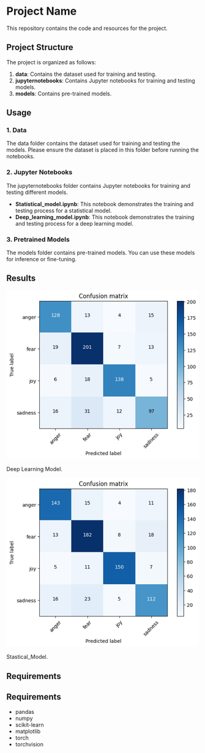 # Project Name

This repository contains the code and resources for the project.

## Project Structure

The project is organized as follows:

1. **data**: Contains the dataset used for training and testing.
2. **jupyternotebooks**: Contains Jupyter notebooks for training and testing models.
3. **models**: Contains pre-trained models.

## Usage

### 1. Data

The data folder contains the dataset used for training and testing the models. Please ensure the dataset is placed in this folder before running the notebooks.

### 2. Jupyter Notebooks

The jupyternotebooks folder contains Jupyter notebooks for training and testing different models.

- **Statistical_model.ipynb**: This notebook demonstrates the training and testing process for a statistical model.
- **Deep_learning_model.ipynb**: This notebook demonstrates the training and testing process for a deep learning model.

### 3. Pretrained Models

The models folder contains pre-trained models. You can use these models for inference or fine-tuning.

## Results

![Deep Learning Model ](https://github.com/Govind-Bodhireddy/Emotion-Classification/blob/main/Results/Deep_learning_model_confusion_matrix.jpeg.png)

Deep Learning Model.

![Stastical_Model](https://github.com/Govind-Bodhireddy/Emotion-Classification/blob/main/Results/stastical_model_confusion_matriix.png)

Stastical_Model.

## Requirements

## Requirements

- pandas
- numpy
- scikit-learn
- matplotlib
- torch
- torchvision
